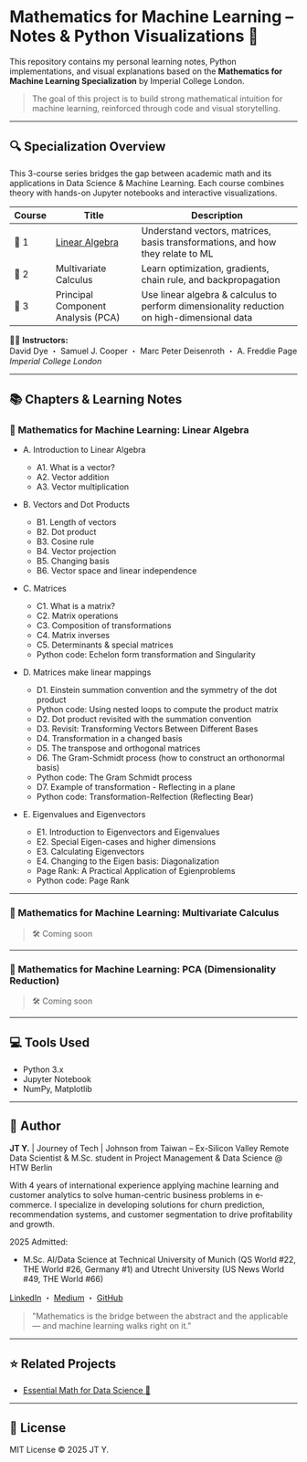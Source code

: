 # Mathematics for Machine Learning – Notes & Python Visualizations 📐

This repository contains my personal learning notes, Python implementations, and visual explanations based on the **Mathematics for Machine Learning Specialization** by Imperial College London.

> The goal of this project is to build strong mathematical intuition for machine learning, reinforced through code and visual storytelling.

---

## 🔍 Specialization Overview

This 3-course series bridges the gap between academic math and its applications in Data Science & Machine Learning. Each course combines theory with hands-on Jupyter notebooks and interactive visualizations.

| Course | Title                                                                                                              | Description                                                                                |
| ------ | ------------------------------------------------------------------------------------------------------------------ | ------------------------------------------------------------------------------------------ |
| 📘 1    | [Linear Algebra](https://github.com/JohnsonIsHere/mathematics-for-machine-learning-notes/tree/main/linear-algebra) | Understand vectors, matrices, basis transformations, and how they relate to ML             |
| 📗 2    | Multivariate Calculus                                                                                              | Learn optimization, gradients, chain rule, and backpropagation                             |
| 📙 3    | Principal Component Analysis (PCA)                                                                                 | Use linear algebra & calculus to perform dimensionality reduction on high-dimensional data |

🧑‍🏫 **Instructors:**  
David Dye ・ Samuel J. Cooper ・ Marc Peter Deisenroth ・ A. Freddie Page  
*Imperial College London*

---

## 📚 Chapters & Learning Notes

### 📘 Mathematics for Machine Learning: Linear Algebra

- A. Introduction to Linear Algebra  
  - A1. What is a vector?  
  - A2. Vector addition  
  - A3. Vector multiplication  

- B. Vectors and Dot Products  
  - B1. Length of vectors  
  - B2. Dot product  
  - B3. Cosine rule  
  - B4. Vector projection  
  - B5. Changing basis  
  - B6. Vector space and linear independence  

- C. Matrices  
  - C1. What is a matrix?  
  - C2. Matrix operations  
  - C3. Composition of transformations  
  - C4. Matrix inverses  
  - C5. Determinants & special matrices
  - Python code: Echelon form transformation and Singularity
  
- D. Matrices make linear mappings
  - D1. Einstein summation convention and the symmetry of the dot product
  - Python code: Using nested loops to compute the product matrix
  - D2. Dot product revisited with the summation convention
  - D3. Revisit: Transforming Vectors Between Different Bases
  - D4. Transformation in a changed basis
  - D5. The transpose and orthogonal matrices
  - D6. The Gram-Schmidt process (how to construct an orthonormal basis)
  - Python code: The Gram Schmidt process
  - D7. Example of transformation - Reflecting in a plane
  - Python code: Transformation-Relfection (Reflecting Bear)
  
- E. Eigenvalues and Eigenvectors
  - E1. Introduction to Eigenvectors and Eigenvalues
  - E2. Special Eigen-cases and higher dimensions
  - E3. Calculating Eigenvectors
  - E4. Changing to the Eigen basis: Diagonalization
  - Page Rank: A Practical Application of Egienproblems
  - Python code: Page Rank

---

### 📗 Mathematics for Machine Learning: Multivariate Calculus

> 🛠️ Coming soon

---

### 📙 Mathematics for Machine Learning: PCA (Dimensionality Reduction)


> 🛠️ Coming soon
---

## 💻 Tools Used

- Python 3.x
- Jupyter Notebook
- NumPy, Matplotlib

---

## 🧠 Author

**JT Y.** | Journey of Tech | Johnson from Taiwan  – Ex-Silicon Valley Remote Data Scientist & M.Sc. student in Project Management & Data Science @ HTW Berlin  

With 4 years of international experience applying machine learning and customer analytics to solve human-centric business problems in e-commerce. I specialize in developing solutions for churn prediction, recommendation systems, and customer segmentation to drive profitability and growth.

2025 Admitted:
  - M.Sc. AI/Data Science at Technical University of Munich (QS World #22, THE World #26, Germany #1) and Utrecht University (US News World #49, THE World #66)
    
[LinkedIn](https://www.linkedin.com/in/jt-y-37a299174/) ・ [Medium](https://medium.com/@johnsonxxx0926) ・ [GitHub](https://github.com/JohnsonIsHere)

> "Mathematics is the bridge between the abstract and the applicable — and machine learning walks right on it."

---

## ⭐ Related Projects

- [Essential Math for Data Science 📘](https://github.com/JohnsonIsHere/essential-math-ds-notes)

---

## 📜 License

MIT License © 2025 JT Y.
